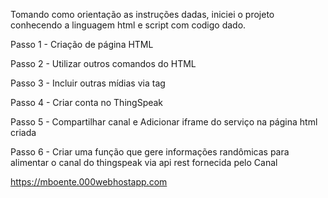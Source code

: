 <html>
	<head>
    <title>#Projeto1</title>

<p>Tomando como orientação as instruções dadas, iniciei o projeto conhecendo a linguagem html e script com codigo dado.</p>
<p>Passo 1 - Criação de página HTML</p>
<p>Passo 2 - Utilizar outros comandos do HTML</p>
<p>Passo 3 - Incluir outras mídias via tag</p>
<p>Passo 4 - Criar conta no ThingSpeak</p>
<p>Passo 5 - Compartilhar canal e Adicionar iframe do serviço na página html criada</p>
<p>Passo 6 - Criar uma função que gere informações randômicas para alimentar o canal do thingspeak via api rest fornecida pelo Canal</p>

<a>https://mboente.000webhostapp.com
